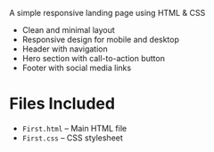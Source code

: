 
A simple responsive landing page using HTML &amp; CSS


- Clean and minimal layout
- Responsive design for mobile and desktop
- Header with navigation
- Hero section with call-to-action button
- Footer with social media links

# Files Included

- `First.html` – Main HTML file
- `First.css` – CSS stylesheet
